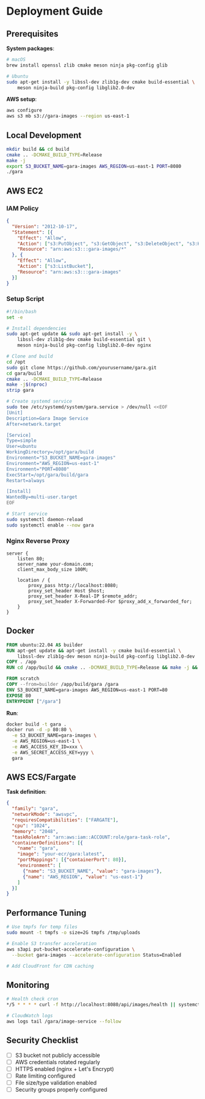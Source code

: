 # Deployment Guide

## Prerequisites

**System packages**:
```bash
# macOS
brew install openssl zlib cmake meson ninja pkg-config glib

# Ubuntu
sudo apt-get install -y libssl-dev zlib1g-dev cmake build-essential \
    meson ninja-build pkg-config libglib2.0-dev
```

**AWS setup**:
```bash
aws configure
aws s3 mb s3://gara-images --region us-east-1
```

## Local Development

```bash
mkdir build && cd build
cmake .. -DCMAKE_BUILD_TYPE=Release
make -j
export S3_BUCKET_NAME=gara-images AWS_REGION=us-east-1 PORT=8080
./gara
```

## AWS EC2

### IAM Policy

```json
{
  "Version": "2012-10-17",
  "Statement": [{
    "Effect": "Allow",
    "Action": ["s3:PutObject", "s3:GetObject", "s3:DeleteObject", "s3:HeadObject"],
    "Resource": "arn:aws:s3:::gara-images/*"
  }, {
    "Effect": "Allow",
    "Action": ["s3:ListBucket"],
    "Resource": "arn:aws:s3:::gara-images"
  }]
}
```

### Setup Script

```bash
#!/bin/bash
set -e

# Install dependencies
sudo apt-get update && sudo apt-get install -y \
    libssl-dev zlib1g-dev cmake build-essential git \
    meson ninja-build pkg-config libglib2.0-dev nginx

# Clone and build
cd /opt
sudo git clone https://github.com/yourusername/gara.git
cd gara/build
cmake .. -DCMAKE_BUILD_TYPE=Release
make -j$(nproc)
strip gara

# Create systemd service
sudo tee /etc/systemd/system/gara.service > /dev/null <<EOF
[Unit]
Description=Gara Image Service
After=network.target

[Service]
Type=simple
User=ubuntu
WorkingDirectory=/opt/gara/build
Environment="S3_BUCKET_NAME=gara-images"
Environment="AWS_REGION=us-east-1"
Environment="PORT=8080"
ExecStart=/opt/gara/build/gara
Restart=always

[Install]
WantedBy=multi-user.target
EOF

# Start service
sudo systemctl daemon-reload
sudo systemctl enable --now gara
```

### Nginx Reverse Proxy

```nginx
server {
    listen 80;
    server_name your-domain.com;
    client_max_body_size 100M;

    location / {
        proxy_pass http://localhost:8080;
        proxy_set_header Host $host;
        proxy_set_header X-Real-IP $remote_addr;
        proxy_set_header X-Forwarded-For $proxy_add_x_forwarded_for;
    }
}
```

## Docker

```dockerfile
FROM ubuntu:22.04 AS builder
RUN apt-get update && apt-get install -y cmake build-essential \
    libssl-dev zlib1g-dev meson ninja-build pkg-config libglib2.0-dev
COPY . /app
RUN cd /app/build && cmake .. -DCMAKE_BUILD_TYPE=Release && make -j && strip gara

FROM scratch
COPY --from=builder /app/build/gara /gara
ENV S3_BUCKET_NAME=gara-images AWS_REGION=us-east-1 PORT=80
EXPOSE 80
ENTRYPOINT ["/gara"]
```

**Run**:
```bash
docker build -t gara .
docker run -d -p 80:80 \
  -e S3_BUCKET_NAME=gara-images \
  -e AWS_REGION=us-east-1 \
  -e AWS_ACCESS_KEY_ID=xxx \
  -e AWS_SECRET_ACCESS_KEY=yyy \
  gara
```

## AWS ECS/Fargate

**Task definition**:
```json
{
  "family": "gara",
  "networkMode": "awsvpc",
  "requiresCompatibilities": ["FARGATE"],
  "cpu": "1024",
  "memory": "2048",
  "taskRoleArn": "arn:aws:iam::ACCOUNT:role/gara-task-role",
  "containerDefinitions": [{
    "name": "gara",
    "image": "your-ecr/gara:latest",
    "portMappings": [{"containerPort": 80}],
    "environment": [
      {"name": "S3_BUCKET_NAME", "value": "gara-images"},
      {"name": "AWS_REGION", "value": "us-east-1"}
    ]
  }]
}
```

## Performance Tuning

```bash
# Use tmpfs for temp files
sudo mount -t tmpfs -o size=2G tmpfs /tmp/uploads

# Enable S3 transfer acceleration
aws s3api put-bucket-accelerate-configuration \
  --bucket gara-images --accelerate-configuration Status=Enabled

# Add CloudFront for CDN caching
```

## Monitoring

```bash
# Health check cron
*/5 * * * * curl -f http://localhost:8080/api/images/health || systemctl restart gara

# CloudWatch logs
aws logs tail /gara/image-service --follow
```

## Security Checklist

- [ ] S3 bucket not publicly accessible
- [ ] AWS credentials rotated regularly
- [ ] HTTPS enabled (nginx + Let's Encrypt)
- [ ] Rate limiting configured
- [ ] File size/type validation enabled
- [ ] Security groups properly configured
